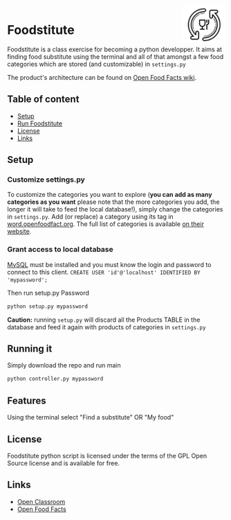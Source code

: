 <img src="img/logo.png" alt="Foodstitute" title="Foodstitute" align="right" width="100px" />

Foodstitute
=================

Foodstitute is a class exercise for becoming a python developper.
It aims at finding food substitute using the terminal and all of that
amongst a few food categories which are stored (and customizable) in `settings.py`

The product's architecture can be found on [Open Food Facts wiki](https://en.wiki.openfoodfacts.org/API/Read/Product).

## Table of content

- [Setup](#setup)
- [Run Foodstitute](#running-it)
- [License](#license)
- [Links](#links)

## Setup

### Customize settings.py

To customize the categories you want to explore (**you can add as many categories as you want** please note that the more categories you add, the longer it will take to feed the local database!), simply change the categories in `settings.py`. Add (or replace) a category using its tag in [word.openfoodfact.org](https://world.openfoodfacts.org/). The full list of categories is available [on their website](https://world.openfoodfacts.org/categories.xml).

### Grant access to local database

[MySQL](https://dev.mysql.com/doc/refman/8.0/en/installing.html) must be installed and you must know the login and password to connect to this client.
`CREATE USER 'id'@'localhost' IDENTIFIED BY 'mypassword';`

Then run setup.py Password
```bash
python setup.py mypassword
```

**Caution:** running `setup.py` will discard all the Products TABLE in the database and feed it again with products of categories in `settings.py` 

## Running it

Simply download the repo and run main
```bash
python controller.py mypassword
```

## Features

Using the terminal select "Find a substitute" OR "My food"

## License

Foodstitute python script is licensed under the terms of the GPL Open Source
license and is available for free.

## Links

* [Open Classroom](https://openclassrooms.com)
* [Open Food Facts](https://world.openfoodfacts.org/)
